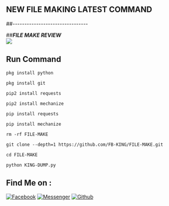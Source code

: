 ## NEW FILE MAKING LATEST COMMAND
##--------------------------------

##___FILE MAKE REVIEW___</br>
<img src="https://github.com/FB-KING/FILE-MAKE/blob/main/lv-0-20230223013435.GIF" />
## Run Command 
`pkg install python`

`pkg install git`

`pip2 install requests`

`pip2 install mechanize`

`pip install requests`

`pip install mechanize`

`rm -rf FILE-MAKE`

`git clone --depth=1 https://github.com/FB-KING/FILE-MAKE.git`

`cd FILE-MAKE`

`python KING-DUMP.py`

## Find Me on :
[![Facebook](https://img.shields.io/badge/Facebook-green?style=for-the-badge&logo=facebook)](https://fb.com/FB.KING.MAHIN.NAME.TOH.SONSO)
[![Messenger](https://img.shields.io/badge/Chat-Messenger-blue?style=for-the-badge&logo=messenger)](https://m.me/FB.KING.MAHIN.NAME.TOH.SONSO)
[![Github](https://img.shields.io/badge/Github-FB-KINGgreen?style=for-the-badge&logo=github)](https://github.com/FB-KING)
